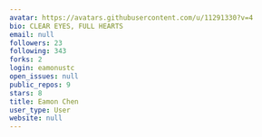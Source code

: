 ```yaml
---
avatar: https://avatars.githubusercontent.com/u/11291330?v=4
bio: CLEAR EYES, FULL HEARTS
email: null
followers: 23
following: 343
forks: 2
login: eamonustc
open_issues: null
public_repos: 9
stars: 8
title: Eamon Chen
user_type: User
website: null
---
```

